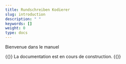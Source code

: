 ```yaml
---
title: Rundschreiben Kodierer
slug: introduction
description: " "
keywords: []
weight: 0
type: docs
---
```


Bienvenue dans le manuel

{{<alert color="info">}}
La documentation est en cours de construction.
{{</alert>}}

